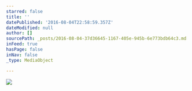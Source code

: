 ```yaml
---
starred: false
title: ''
datePublished: '2016-08-04T22:58:59.357Z'
dateModified: null
author: []
sourcePath: _posts/2016-08-04-37d36645-1167-405e-945b-6e773bdb64c3.md
inFeed: true
hasPage: false
inNav: false
_type: MediaObject

---
```

![](https://the-grid-user-content.s3-us-west-2.amazonaws.com/f4dcefc9-84c3-473b-8d49-ba710b589b7b.jpg)